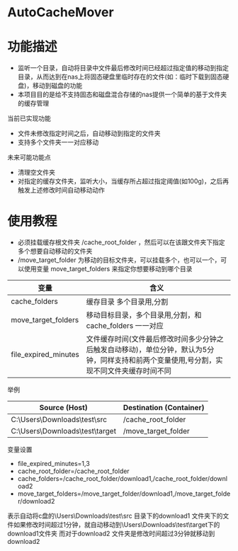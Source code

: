 # AutoCacheMover

# 功能描述
- 监听一个目录，自动将目录中文件最后修改时间已经超过指定值的移动到指定目录，从而达到在nas上将固态硬盘里临时存在的文件(如：临时下载到固态硬盘)，移动到磁盘的功能
- 本项目目的是给不支持固态和磁盘混合存储的nas提供一个简单的基于文件夹的缓存管理

当前已实现功能
- 文件未修改指定时间之后，自动移动到指定的文件夹
- 支持多个文件夹一一对应移动


未来可能功能点
- 清理空文件夹
- 对指定的缓存文件夹，监听大小，当缓存所占超过指定阈值(如100g)，之后再触发上述修改时间自动移动动作


# 使用教程
- 必须挂载缓存根文件夹 /cache_root_folder ，然后可以在该跟文件夹下指定多个想要自动移动的文件夹
- /move_target_folder 为移动的目标文件夹，可以挂载多个，也可以一个，可以使用变量 move_target_folders 来指定你想要移动到哪个目录


| 变量                    | 含义                                                                      |
|-----------------------|-------------------------------------------------------------------------|
| cache_folders         | 缓存目录 多个目录用,分割                                                           |
| move_target_folders   | 移动目标目录，多个目录用,分割，和cache_folders 一一对应                                     |
| file_expired_minutes  | 文件缓存时间(文件最后修改时间多少分钟之后触发自动移动)，单位分钟，默认为5分钟，同样支持和前两个变量使用,号分割，实现不同文件夹缓存时间不同 |


举例

|Source (Host)|Destination (Container)|
|-|-|
|C:\Users\Downloads\test\src|/cache_root_folder|
|C:\Users\Downloads\test\target|/move_target_folder|

变量设置
- file_expired_minutes=1,3
- cache_root_folder=/cache_root_folder 
- cache_folders=/cache_root_folder/download1,/cache_root_folder/download2 
- move_target_folders=/move_target_folder/download1,/move_target_folder/download2

表示自动将c盘的\Users\Downloads\test\src 目录下的download1 文件夹下的文件如果修改时间超过1分钟，就自动移动到\Users\Downloads\test\target下的download1文件夹
而对于download2 文件夹是修改时间超过3分钟就移动到download2
